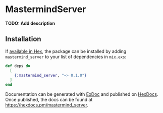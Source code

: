 # MastermindServer

**TODO: Add description**

## Installation

If [available in Hex](https://hex.pm/docs/publish), the package can be installed
by adding `mastermind_server` to your list of dependencies in `mix.exs`:

```elixir
def deps do
  [
    {:mastermind_server, "~> 0.1.0"}
  ]
end
```

Documentation can be generated with [ExDoc](https://github.com/elixir-lang/ex_doc)
and published on [HexDocs](https://hexdocs.pm). Once published, the docs can
be found at <https://hexdocs.pm/mastermind_server>.

